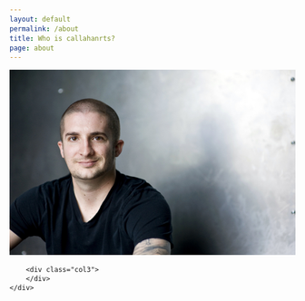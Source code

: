 ```yaml
---
layout: default
permalink: /about
title: Who is callahanrts?
page: about
---
```


<div class="container">
    <div class="row">
        <div class="col-3">
            <img src="/assets/profile2.jpg" />
        </div>

        <div class="col3">
        </div>
    </div>
</div>
<br />
<br />
<br />

